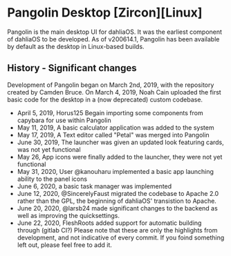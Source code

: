 # Pangolin Desktop [Zircon][Linux]
Pangolin is the main desktop UI for dahliaOS. It was the earliest component of dahliaOS to be developed. As of v200614.1, Pangolin has been available by default as the desktop in Linux-based builds. 
## History - Significant changes
Development of Pangolin began on March 2nd, 2019, with the repository created by Camden Bruce. On March 4, 2019, Noah Cain uploaded the first basic code for the desktop in a (now deprecated) custom codebase. 
+ April 5, 2019, Horus125 Begain importing some components from capybara for use within Pangolin
+ May 11, 2019, A basic calculator application was added to the system
+ May 17, 2019, A Text editor called "Petal" was merged into Pangolin
+ June 30, 2019, The launcher was given an updated look featuring cards, was not yet functional
+ May 26, App icons were finally added to the launcher, they were not yet functional
+ May 31, 2020, User @kanouharu implemented a basic app launching ability to the panel icons
+ June 6, 2020, a basic task manager was implemented
+ June 12, 2020, @SincerelyFaust migrated the codebase to Apache 2.0 rather than the GPL, the beginning of dahliaOS' transistion to Apache.
+ June 20, 2020, @larsb24 made significant changes to the backend as well as improving the quicksettings. 
+ June 22, 2020, FleshRoots added support for automatic building through (gitlab CI?)
Please note that these are only the highlights from development, and not indicative of every commit. If you foind something left out, please feel free to add it.
